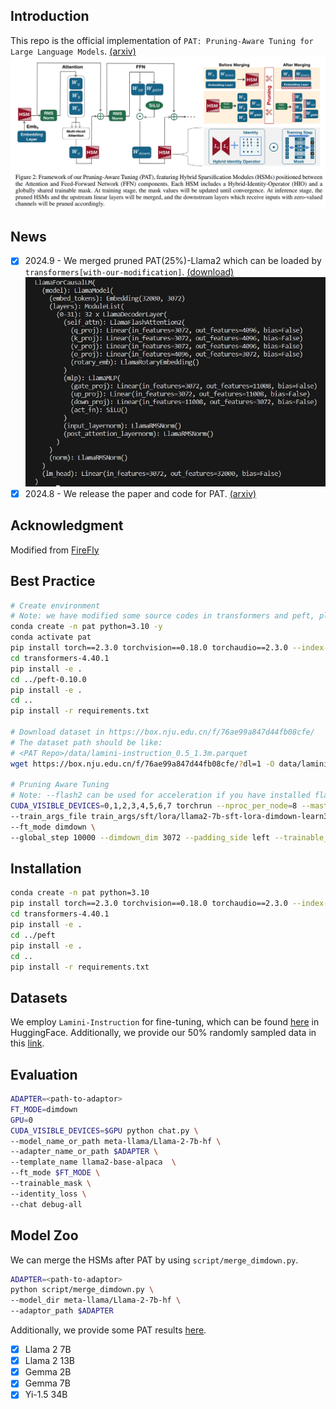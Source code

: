 ## Introduction
This repo is the official implementation of `PAT: Pruning-Aware Tuning for Large Language Models`. [(arxiv)](https://www.arxiv.org/abs/2408.14721)
![](data/framework.png)

## News
- [x] 2024.9 - We merged pruned PAT(25%)-Llama2 which can be loaded by `transformers[with-our-modification]`. [(download)](https://box.nju.edu.cn/d/75ca31eb571448f59401/)
![](data/merged_llama7b_3072.png)
- [x] 2024.8 - We release the paper and code for PAT. [(arxiv)](https://www.arxiv.org/abs/2408.14721)

## Acknowledgment
Modified from [FireFly](https://github.com/yangjianxin1/Firefly)

## Best Practice
```bash
# Create environment
# Note: we have modified some source codes in transformers and peft, please install the packages in this repo!
conda create -n pat python=3.10 -y
conda activate pat
pip install torch==2.3.0 torchvision==0.18.0 torchaudio==2.3.0 --index-url https://download.pytorch.org/whl/cu118
cd transformers-4.40.1
pip install -e .
cd ../peft-0.10.0
pip install -e .
cd ..
pip install -r requirements.txt

# Download dataset in https://box.nju.edu.cn/f/76ae99a847d44fb08cfe/
# The dataset path should be like:
# <PAT Repo>/data/lamini-instruction_0.5_1.3m.parquet
wget https://box.nju.edu.cn/f/76ae99a847d44fb08cfe/?dl=1 -O data/lamini-instruction_0.5_1.3m.parquet

# Pruning Aware Tuning
# Note: --flash2 can be used for acceleration if you have installed flash-attn
CUDA_VISIBLE_DEVICES=0,1,2,3,4,5,6,7 torchrun --nproc_per_node=8 --master_port=29502 train.py \
--train_args_file train_args/sft/lora/llama2-7b-sft-lora-dimdown-learn3072.json \
--ft_mode dimdown \
--global_step 10000 --dimdown_dim 3072 --padding_side left --trainable_mask --identity_loss
```

## Installation
```bash
conda create -n pat python=3.10
pip install torch==2.3.0 torchvision==0.18.0 torchaudio==2.3.0 --index-url https://download.pytorch.org/whl/cu118
cd transformers-4.40.1
pip install -e .
cd ../peft
pip install -e .
cd ..
pip install -r requirements.txt
```

## Datasets
We employ `Lamini-Instruction` for fine-tuning, which can be found [here](https://huggingface.co/datasets/MBZUAI/LaMini-instruction) in HuggingFace. Additionally, we provide our 50% randomly sampled data in this [link](https://box.nju.edu.cn/f/76ae99a847d44fb08cfe/).

## Evaluation
```bash
ADAPTER=<path-to-adaptor>
FT_MODE=dimdown
GPU=0
CUDA_VISIBLE_DEVICES=$GPU python chat.py \
--model_name_or_path meta-llama/Llama-2-7b-hf \
--adapter_name_or_path $ADAPTER \
--template_name llama2-base-alpaca  \
--ft_mode $FT_MODE \
--trainable_mask \
--identity_loss \
--chat debug-all
```

## Model Zoo
We can merge the HSMs after PAT by using `script/merge_dimdown.py`.
```bash
ADAPTER=<path-to-adaptor>
python script/merge_dimdown.py \
--model_dir meta-llama/Llama-2-7b-hf \
--adaptor_path $ADAPTER
```
Additionally, we provide some PAT results [here](https://box.nju.edu.cn/d/75ca31eb571448f59401/).
- [x] Llama 2 7B
- [x] Llama 2 13B
- [x] Gemma 2B
- [x] Gemma 7B
- [x] Yi-1.5 34B
